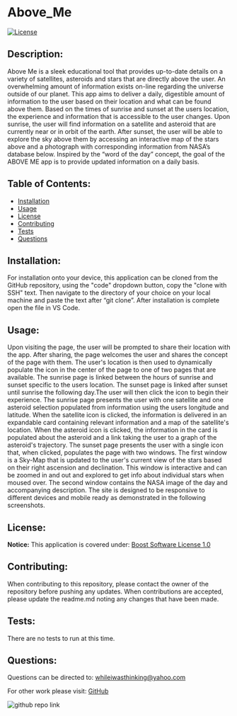 
  # Above_Me

  [![License](https://img.shields.io/badge/License-Boost%201.0-lightblue.svg)](https://www.boost.org/LICENSE_1_0.txt)
  
  ## Description:

  Above Me is a sleek educational tool that provides up-to-date details on a variety of satellites, asteroids and stars that are directly above the user. An overwhelming amount of information exists on-line regarding the universe outside of our planet. This app aims to deliver a daily, digestible amount of information to the user based on their location and what can be found above them. Based on the times of sunrise and sunset at the users location, the experience and  information that is accessible to the user changes. Upon sunrise, the user will find information on a satellite and asteroid that are currently near or in orbit  of the earth. After sunset, the user will be able to explore the sky above them by accessing an interactive map of the stars above and a photograph with corresponding information from NASA’s database below. Inspired by the “word of the day” concept, the goal of the ABOVE ME app is to provide updated information on a daily basis.

  ## Table of Contents:

  * [Installation](#installation)
  * [Usage](#usage)
  * [License](#license)
  * [Contributing](#contributing)
  * [Tests](#tests)
  * [Questions](#questions)
  
  ## Installation:
  
  For installation onto your device, this application can be cloned from the GitHub repository, using the "code" dropdown button, copy the "clone with SSH" text. Then navigate to the directory of your choice on your local machine and paste the text after “git clone”. After installation is complete open the file in VS Code.

  ## Usage:
  
  Upon visiting the page, the user will be prompted to share their location with the app. After sharing, the page welcomes the user and shares the concept of the page with them. The user's location is then used to dynamically populate the icon in the center of the page to one of two pages that are available. The sunrise page is linked between the hours of sunrise and sunset specific to the users location. The sunset page is linked after sunset until sunrise the following day.The user will then click the icon to begin their experience. The sunrise page presents the user with one satellite and one asteroid selection populated from information using the users longitude and latitude. When the satellite icon is clicked, the information is delivered in an expandable card containing relevant information and a map of the satellite's location. When the asteroid icon is clicked, the information in the card is populated about the asteroid and a link taking the user to a graph of the asteroid's trajectory. The sunset page presents the user with a single icon that, when clicked, populates the page with two windows.  The first window is a Sky-Map that is updated to the user's current view of the stars based on their right ascension and declination. This window is interactive and can be zoomed in and out and explored to get info about individual stars when moused over. The second window contains the NASA image of the day and accompanying description. The site is designed to be responsive to different devices and mobile ready as demonstrated in the following screenshots.

  ## License:
  
  **Notice:**
  This application is covered under: [Boost Software License 1.0](https://www.boost.org/LICENSE_1_0.txt)

  ## Contributing:
  
  When contributing to this repository, please contact the owner of the repository before pushing any updates. When contributions are accepted, please update the readme.md noting any changes that have been made.

  ## Tests:
  
  There are no tests to run at this time.

  ## Questions:
  
  Questions can be directed to: whileiwasthinking@yahoo.com 

  For other work please visit: [GitHub](https://github.com/raleighc) 

  ![github repo link](https://img.shields.io/badge/Above_Me-raleighc-yellowgreen) 

